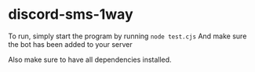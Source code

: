 # discord-sms-1way

To run, simply start the program by running 
```node test.cjs```
And make sure the bot has been added to your server

Also make sure to have all dependencies installed.
